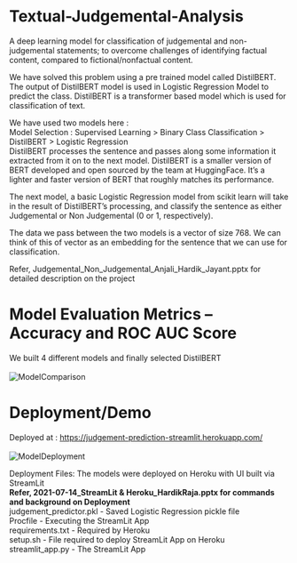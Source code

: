 # Textual-Judgemental-Analysis
A deep learning model for classification of judgemental and non-judgemental statements; to overcome challenges of identifying factual content, compared to fictional/nonfactual content.

We have solved this problem using a pre trained model called DistilBERT. The output of DistilBERT model is used in Logistic Regression Model to predict the class. DistilBERT is a transformer based model which is used for classification of text.

We have used two models here :  
Model Selection : Supervised Learning > Binary Class Classification > DistilBERT > Logistic Regression  
DistilBERT processes the sentence and passes along some information it extracted from it on to the next model. DistilBERT is a smaller version of BERT developed and open sourced by the team at HuggingFace. It’s a lighter and faster version of BERT that roughly matches its performance.

The next model, a basic Logistic Regression model from scikit learn will take in the result of DistilBERT’s processing, and classify the sentence as either Judgemental or Non Judgemental (0 or 1, respectively).

The data we pass between the two models is a vector of size 768. We can think of this of vector as an embedding for the sentence that we can use for classification.

Refer, Judgemental_Non_Judgemental_Anjali_Hardik_Jayant.pptx for detailed description on the project  

# Model Evaluation Metrics – Accuracy and ROC AUC Score  
We built 4 different models and finally selected DistilBERT  
<br/>
![ModelComparison](https://user-images.githubusercontent.com/53824674/130576412-8d82de04-ca51-4677-8d92-4fa6baa2b4a9.png)

# Deployment/Demo  
Deployed at : https://judgement-prediction-streamlit.herokuapp.com/  
<br/>
![ModelDeployment](https://user-images.githubusercontent.com/53824674/130576560-00891ec7-fd5e-4b20-a72f-5af8a3a7445d.png)


Deployment Files: The models were deployed on Heroku with UI built via StreamLit
<br/>
<b>Refer, 2021-07-14_StreamLit & Heroku_HardikRaja.pptx for commands and background on Deployment</b>
<br/>
judgement_predictor.pkl - Saved Logistic Regression pickle file  
Procfile - Executing the StreamLit App  
requirements.txt - Required by Heroku  
setup.sh - File required to deploy StreamLit App on Heroku  
streamlit_app.py - The StreamLit App  
